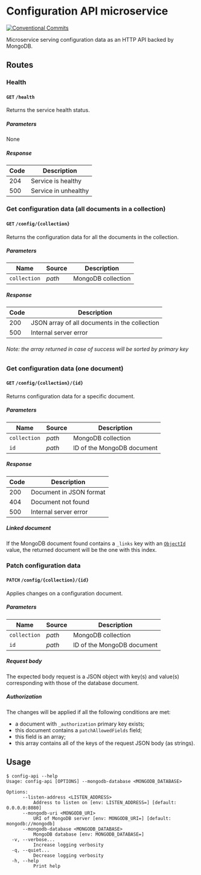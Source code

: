 <!-- markdownlint-configure-file
{
    "no-duplicate-header": {
        "siblings_only": true
    }
}
-->

# Configuration API microservice

[![Conventional Commits](https://img.shields.io/badge/Conventional%20Commits-1.0.0-yellow.svg)](https://conventionalcommits.org)

Microservice serving configuration data as an HTTP API backed by MongoDB.

## Routes

### Health

#### `GET` `/health`

Returns the service health status.

##### Parameters

None

##### Response

| Code | Description          |
| ---- | -------------------- |
| 204  | Service is healthy   |
| 500  | Service in unhealthy |

### Get configuration data (all documents in a collection)

#### `GET` `/config/{collection}`

Returns the configuration data for all the documents in the collection.

##### Parameters

| Name         | Source | Description        |
| ------------ | ------ | ------------------ |
| `collection` | _path_ | MongoDB collection |

##### Response

| Code | Description                                   |
| ---- | --------------------------------------------- |
| 200  | JSON array of all documents in the collection |
| 500  | Internal server error                         |

###### Note: the array returned in case of success will be sorted by primary key

### Get configuration data (one document)

#### `GET` `/config/{collection}/{id}`

Returns configuration data for a specific document.

##### Parameters

| Name         | Source | Description                |
| ------------ | ------ | -------------------------- |
| `collection` | _path_ | MongoDB collection         |
| `id`         | _path_ | ID of the MongoDB document |

##### Response

| Code | Description             |
| ---- | ----------------------- |
| 200  | Document in JSON format |
| 404  | Document not found      |
| 500  | Internal server error   |

##### Linked document

If the MongoDB document found contains a `_links` key with an [`ObjectId`][BSON ObjectId] value, the returned document will be the one with this index.

[BSON ObjectId]: https://www.mongodb.com/docs/v6.0/reference/bson-types/#objectid

### Patch configuration data

#### `PATCH` `/config/{collection}/{id}`

Applies changes on a configuration document.

##### Parameters

| Name         | Source | Description                |
| ------------ | ------ | -------------------------- |
| `collection` | _path_ | MongoDB collection         |
| `id`         | _path_ | ID of the MongoDB document |

##### Request body

The expected body request is a JSON object with key(s) and value(s) corresponding with those of the database document.

##### Authorization

The changes will be applied if all the following conditions are met:

* a document with `_authorization` primary key exists;
* this document contains a `patchAllowedFields` field;
* this field is an array;
* this array contains all of the keys of the request JSON body (as strings).

## Usage

```ShellSession
$ config-api --help
Usage: config-api [OPTIONS] --mongodb-database <MONGODB_DATABASE>

Options:
      --listen-address <LISTEN_ADDRESS>
          Address to listen on [env: LISTEN_ADDRESS=] [default: 0.0.0.0:8080]
      --mongodb-uri <MONGODB_URI>
          URI of MongoDB server [env: MONGODB_URI=] [default: mongodb://mongodb]
      --mongodb-database <MONGODB_DATABASE>
          MongoDB database [env: MONGODB_DATABASE=]
  -v, --verbose...
          Increase logging verbosity
  -q, --quiet...
          Decrease logging verbosity
  -h, --help
          Print help
```

